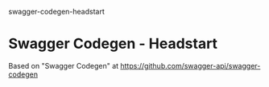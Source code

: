 swagger-codegen-headstart
# Swagger Codegen  - Headstart

Based on "Swagger Codegen" at https://github.com/swagger-api/swagger-codegen

